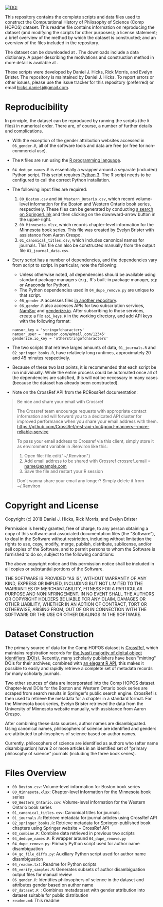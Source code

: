 [![DOI](https://zenodo.org/badge/121652355.svg)](https://zenodo.org/badge/latestdoi/121652355)

This repository contains the complete scripts and data files used to construct the Computational History of Philosophy of Science (Comp HOPOS) dataset.  This readme file contains information on reproducing the dataset (and modifying the scripts for other purposes); a license statement; a brief overview of the method by which the dataset is constructed; and an overview of the files included in the repository.  

The dataset can be downloaded at <link>.  The downloads include a data dictionary.  A paper describing the motivations and construction method in more detail is available at <link>.  

These scripts were developed by Daniel J. Hicks, Rick Morris, and Evelyn Brister.  The repository is maintained by Daniel J. Hicks.  To report errors or other issues, please use the issue tracker for this repository (preferred) or email <hicks.daniel.j@gmail.com>.  


# Reproducibility #

In principle, the dataset can be reproduced by running the scripts (the `R` files) in numerical order.  There are, of course, a number of further details and complications.  

- With the exception of the gender attribution websites accessed in `06_gender.R`, all of the software tools and data are free (or free for non-commercial use).  
- The `R` files are run using the [R programming language](https://cran.r-project.org/).  
- `04_dedupe_names.R` is essentially a wrapper around a separate (included) Python script.  This script requires [Python 3](https://www.python.org/downloads/).  The R script needs to be configured to call the correct Python installation.  
- The following input files are required: 
    1. `00_Boston.csv` and `00_Western_Ontario.csv`, which record volume-level information for the Boston and Western Ontario book series, respectively.  These files can be generated by conducting [a search on SpringerLink](https://link.springer.com/search?facet-series=%225710%22&facet-content-type=%22Book%22&showAll=true) and then clicking on the downward-arrow button in the upper-right.  
    2. `00_Minnesota.xlsx`, which records chapter-level information for the Minnesota book series.  This file was created by Evelyn Brister with assistance from Aaron Crespo.  
    3. `01_canonical_titles.csv`, which includes canonical names for journals.  This file can also be constructed manually from the output file `01_journal_data.csv`. 

- Every script has a number of dependencies, and the dependencies vary from script to script.  In particular, note the following: 
    - Unless otherwise noted, all dependencies should be available using standard package managers (e.g., R's built-in package manager, `pip` or Anaconda for Python).  
    - The Python dependencies used in `04_dupe_remove.py` are unique to that script.  
    - `06_gender.R` accesses files [in another repository](https://github.com/cblevins/Gender-ID-By-Time). 
    - `06_gender.R` also accesses APIs for two subscription services, [NamSor](http://www.namsor.com/) and [genderize.io](https://genderize.io/).  After subscribing to those services, create a file `api_keys.R` in the working directory, and add API keys with the following format:  
    ```
    namsor_key = 'stringofcharacters'
    namsor_user = 'namsor.com/e@mail.com/12345'
    genderize.io_key = 'otherstringofcharacters'
    ```

- The two scripts that retrieve larges amounts of data, `01_journals.R` and `02_springer_books.R`, have relatively long runtimes, approximately 20 and 45 minutes respectively.  

- Because of these two last points, it is recommended that each script be run individually.  While the entire process could be automated once all of the dependencies are satisfied, this will not be necessary in many cases (because the dataset has already been constructed).  

- Note on the CrossRef API from the RCRossRef documentation:  

> Be nice and share your email with Crossref
> 
> The Crossref team encourage requests with appropriate contact information and will forward you to a dedicated API cluster for improved performance when you share your email address with them. <https://github.com/CrossRef/rest-api-doc#good-manners--more-reliable-service>
> 
> To pass your email address to Crossref via this client, simply store it as environment variable in
.Renviron like this:
> 
> 1. Open file: file.edit("~/.Renviron")
> 2. Add email address to be shared with Crossref crossref_email = name@example.com
> 3. Save the file and restart your R session
> 
> Don’t wanna share your email any longer? Simply delete it from ~/.Renviron


# Copyright and License #

Copyright (c) 2018 Daniel J. Hicks, Rick Morris, and Evelyn Brister

Permission is hereby granted, free of charge, to any person obtaining a copy of this software and associated documentation files (the "Software"), to deal in the Software without restriction, including without limitation the rights to use, copy, modify, merge, publish, distribute, sublicense, and/or sell copies of the Software, and to permit persons to whom the Software is furnished to do so, subject to the following conditions:

The above copyright notice and this permission notice shall be included in all copies or substantial portions of the Software.

THE SOFTWARE IS PROVIDED "AS IS", WITHOUT WARRANTY OF ANY KIND, EXPRESS OR IMPLIED, INCLUDING BUT NOT LIMITED TO THE WARRANTIES OF MERCHANTABILITY, FITNESS FOR A PARTICULAR PURPOSE AND NONINFRINGEMENT. IN NO EVENT SHALL THE AUTHORS OR COPYRIGHT HOLDERS BE LIABLE FOR ANY CLAIM, DAMAGES OR OTHER LIABILITY, WHETHER IN AN ACTION OF CONTRACT, TORT OR OTHERWISE, ARISING FROM, OUT OF OR IN CONNECTION WITH THE SOFTWARE OR THE USE OR OTHER DEALINGS IN THE SOFTWARE.


# Dataset Construction #

The primary source of data for the Comp HOPOS dataset is [CrossRef](https://en.wikipedia.org/wiki/Crossref), which maintains registration records for [the (vast) majority of digital object identifiers (DOIs)](https://github.com/greenelab/crossref/issues/3).  Recently, many scholarly publishers have been "minting" DOIs for their archives; combined with [an elegant R API](https://duckduckgo.com/?q=rcrossref&atb=v17&ia=web), this makes it possible to easily and rapidly retrieve a complete set of metadata records for many scholarly journals.  

Two other sources of data are incorporated into the Comp HOPOS dataset.  Chapter-level DOIs for the Boston and Western Ontario book series are scraped from search results in Springer's public search engine.  CrossRef is then used to retrieve the metadata for a chapter in a standard format.  For the Minnesota book series, Evelyn Brister retrieved the data from the University of Minnesota website manually, with assistance from Aaron Crespo.  

After combining these data sources, author names are disambiguated.  Using canonical names, philosophers of science are identified and genders are attributed to philosophers of science based on author names.  

Currently, philosophers of science are identified as authors who (after name disambiguation) have 2 or more articles in an identified set of "primary philosophy of science" journals (including the three book series).  


# Files Overview #

- `00_Boston.csv`: Volume-level information for Boston book series
- `00_Minnesota.xlsx`: Chapter-level information for the Minnesota book series
- `00_Western_Ontario.csv`: Volume-level information for the Western Ontario book series
- `01_canonical_titles.csv`: Canonical titles for journals
- `01_journals.R`: Retrieve metadata for journal articles using CrossRef API
- `02_springer_books.R`: Retrieve metadata for Springer-published book chapters using Springer website + CrossRef API
- `03_combine.R`: Combine data retrieved in previous two scripts
- `04_dedupe_names.R`: R wrapper around `04_dupe_remove.py`
- `04_dupe_remove.py`: Primary Python script used for author name disambiguation
- `04_qc_file_diffs.py`: Auxiliary Python script used for author name disambiguation
- `04_readme.txt`: Readme for Python scripts
- `05_verify_samples.R`: Generates subsets of author disambiguation output files for manual review
- `06_gender.R`:  Identifies philosophers of science in the dataset and attributes gender based on author name
- `07_dataset.R	`:  Combines metadataset with gender attribution into dataset suitable for public distribution
- `readme.md`:  This readme

